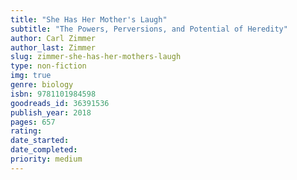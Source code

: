 ```yaml
---
title: "She Has Her Mother's Laugh"
subtitle: "The Powers, Perversions, and Potential of Heredity"
author: Carl Zimmer
author_last: Zimmer
slug: zimmer-she-has-her-mothers-laugh
type: non-fiction
img: true
genre: biology
isbn: 9781101984598
goodreads_id: 36391536
publish_year: 2018
pages: 657
rating: 
date_started:
date_completed:
priority: medium
---
```


